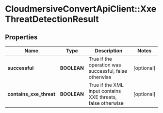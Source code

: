 # CloudmersiveConvertApiClient::XxeThreatDetectionResult

## Properties
Name | Type | Description | Notes
------------ | ------------- | ------------- | -------------
**successful** | **BOOLEAN** | True if the operation was successful, false otherwise | [optional] 
**contains_xxe_threat** | **BOOLEAN** | True if the XML input contains XXE threats, false otherwise | [optional] 


